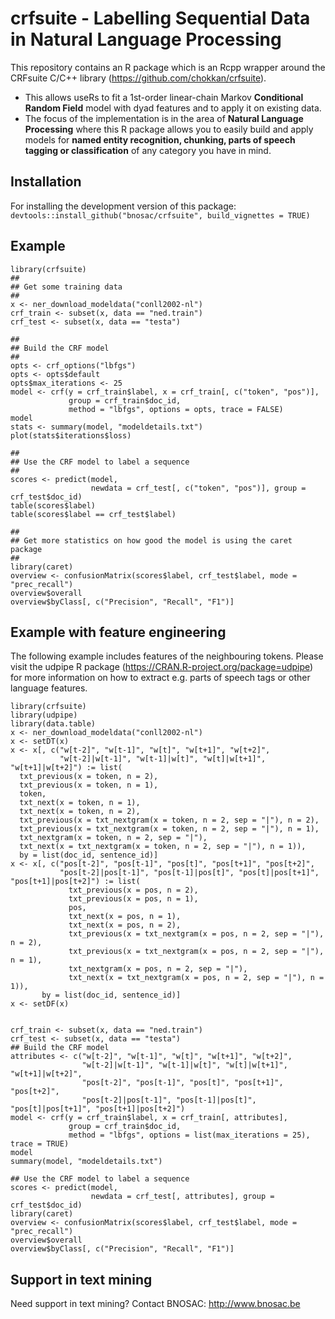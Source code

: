 # crfsuite - Labelling Sequential Data in Natural Language Processing

This repository contains an R package which is an Rcpp wrapper around the CRFsuite C/C++ library (https://github.com/chokkan/crfsuite).

- This allows useRs to fit a 1st-order linear-chain Markov **Conditional Random Field** model with dyad features and to apply it on existing data.
- The focus of the implementation is in the area of **Natural Language Processing** where this R package allows you to easily build and apply models for **named entity recognition, chunking, parts of speech tagging or classification** of any category you have in mind.

## Installation

For installing the development version of this package: `devtools::install_github("bnosac/crfsuite", build_vignettes = TRUE)`

## Example

```
library(crfsuite)
##
## Get some training data
##
x <- ner_download_modeldata("conll2002-nl")
crf_train <- subset(x, data == "ned.train")
crf_test <- subset(x, data == "testa")

##
## Build the CRF model
##
opts <- crf_options("lbfgs")
opts <- opts$default
opts$max_iterations <- 25
model <- crf(y = crf_train$label, x = crf_train[, c("token", "pos")], 
             group = crf_train$doc_id, 
             method = "lbfgs", options = opts, trace = FALSE) 
model
stats <- summary(model, "modeldetails.txt")
plot(stats$iterations$loss)

##
## Use the CRF model to label a sequence
##
scores <- predict(model, 
                  newdata = crf_test[, c("token", "pos")], group = crf_test$doc_id)
table(scores$label)
table(scores$label == crf_test$label)

##
## Get more statistics on how good the model is using the caret package
##
library(caret)
overview <- confusionMatrix(scores$label, crf_test$label, mode = "prec_recall")
overview$overall
overview$byClass[, c("Precision", "Recall", "F1")]
```

## Example with feature engineering

The following example includes features of the neighbouring tokens. Please visit the udpipe R package (https://CRAN.R-project.org/package=udpipe) for more information on how to extract e.g. parts of speech tags or other language features.

```
library(crfsuite)
library(udpipe)
library(data.table)
x <- ner_download_modeldata("conll2002-nl")
x <- setDT(x)
x <- x[, c("w[t-2]", "w[t-1]", "w[t]", "w[t+1]", "w[t+2]", 
           "w[t-2]|w[t-1]", "w[t-1]|w[t]", "w[t]|w[t+1]", "w[t+1]|w[t+2]") := list(
  txt_previous(x = token, n = 2),
  txt_previous(x = token, n = 1),
  token, 
  txt_next(x = token, n = 1),
  txt_next(x = token, n = 2), 
  txt_previous(x = txt_nextgram(x = token, n = 2, sep = "|"), n = 2),
  txt_previous(x = txt_nextgram(x = token, n = 2, sep = "|"), n = 1),
  txt_nextgram(x = token, n = 2, sep = "|"),
  txt_next(x = txt_nextgram(x = token, n = 2, sep = "|"), n = 1)),
  by = list(doc_id, sentence_id)]
x <- x[, c("pos[t-2]", "pos[t-1]", "pos[t]", "pos[t+1]", "pos[t+2]", 
           "pos[t-2]|pos[t-1]", "pos[t-1]|pos[t]", "pos[t]|pos[t+1]", "pos[t+1]|pos[t+2]") := list(
             txt_previous(x = pos, n = 2),
             txt_previous(x = pos, n = 1),
             pos, 
             txt_next(x = pos, n = 1),
             txt_next(x = pos, n = 2), 
             txt_previous(x = txt_nextgram(x = pos, n = 2, sep = "|"), n = 2),
             txt_previous(x = txt_nextgram(x = pos, n = 2, sep = "|"), n = 1),
             txt_nextgram(x = pos, n = 2, sep = "|"),
             txt_next(x = txt_nextgram(x = pos, n = 2, sep = "|"), n = 1)),
       by = list(doc_id, sentence_id)]
x <- setDF(x)


crf_train <- subset(x, data == "ned.train")
crf_test <- subset(x, data == "testa")
## Build the CRF model
attributes <- c("w[t-2]", "w[t-1]", "w[t]", "w[t+1]", "w[t+2]", 
                "w[t-2]|w[t-1]", "w[t-1]|w[t]", "w[t]|w[t+1]", "w[t+1]|w[t+2]",
                "pos[t-2]", "pos[t-1]", "pos[t]", "pos[t+1]", "pos[t+2]", 
                "pos[t-2]|pos[t-1]", "pos[t-1]|pos[t]", "pos[t]|pos[t+1]", "pos[t+1]|pos[t+2]")
model <- crf(y = crf_train$label, x = crf_train[, attributes], 
             group = crf_train$doc_id, 
             method = "lbfgs", options = list(max_iterations = 25), trace = TRUE) 
model
summary(model, "modeldetails.txt")

## Use the CRF model to label a sequence
scores <- predict(model, 
                  newdata = crf_test[, attributes], group = crf_test$doc_id)
library(caret)
overview <- confusionMatrix(scores$label, crf_test$label, mode = "prec_recall")
overview$overall
overview$byClass[, c("Precision", "Recall", "F1")]
```

## Support in text mining

Need support in text mining?
Contact BNOSAC: http://www.bnosac.be
